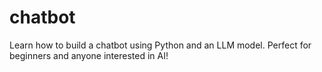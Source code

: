 # chatbot
Learn how to build a chatbot using Python and an LLM model. Perfect for beginners and anyone interested in AI!
